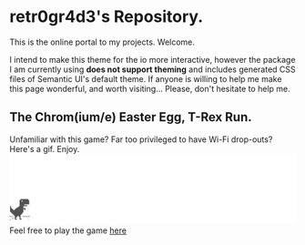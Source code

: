 # retr0gr4d3's Repository.

This is the online portal to my projects. Welcome.

I intend to make this theme for the io more interactive, however the package I am currently using **does not support theming** and includes generated CSS files of Semantic UI's default theme. If anyone is willing to help me make this page wonderful, and worth visiting... Please, don't hesitate to help me.

## The Chrom(ium/e) Easter Egg, T-Rex Run.
Unfamiliar with this game? Far too privileged to have Wi-Fi drop-outs? Here's a gif. Enjoy.
![ITSJUSTAGAME](assets/screenshot.gif)
Feel free to play the game [here](http://retr0gr4d3.github.io/WhatThatTrexDo/)
